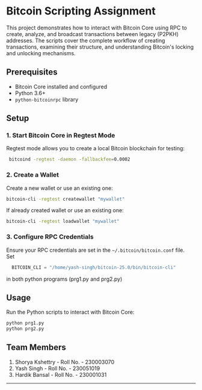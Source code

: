 # Bitcoin Scripting Assignment

This project demonstrates how to interact with Bitcoin Core using RPC to create, analyze, and broadcast transactions between legacy (P2PKH) addresses. The scripts cover the complete workflow of creating transactions, examining their structure, and understanding Bitcoin's locking and unlocking mechanisms.  

## Prerequisites  

- Bitcoin Core installed and configured  
- Python 3.6+  
- `python-bitcoinrpc` library  

## Setup  

### 1. Start Bitcoin Core in Regtest Mode  

Regtest mode allows you to create a local Bitcoin blockchain for testing:  

```bash
 bitcoind -regtest -daemon -fallbackfee=0.0002
```  

### 2. Create a Wallet  

Create a new wallet or use an existing one:  

```bash
bitcoin-cli -regtest createwallet "mywallet"
```

If already created wallet or use an existing one:  

```bash
bitcoin-cli -regtest loadwallet "mywallet"
```  

### 3. Configure RPC Credentials  

Ensure your RPC credentials are set in the `~/.bitcoin/bitcoin.conf` file.  
Set 
```python
  BITCOIN_CLI = "/home/yash-singh/bitcoin-25.0/bin/bitcoin-cli"
```
in both python programs (prg1.py and prg2.py)
 

## Usage  

Run the Python scripts to interact with Bitcoin Core:  

```bash
python prg1.py
python prg2.py
```
## Team Members
1. Shorya Kshettry - Roll No. - 230003070
2. Yash Singh - Roll No. - 230051019
3. Hardik Bansal - Roll No. - 230001031


---
